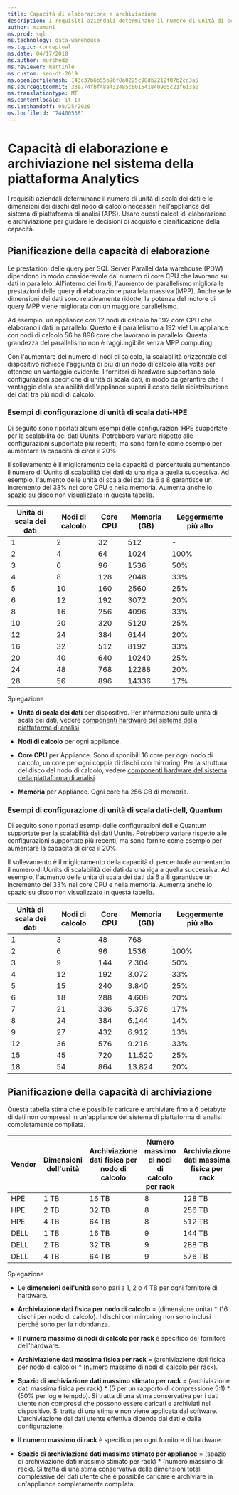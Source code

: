```yaml
---
title: Capacità di elaborazione e archiviazione
description: I requisiti aziendali determinano il numero di unità di scala dei dati e le dimensioni dei dischi del nodo di calcolo necessari nell'appliance del sistema di piattaforma di analisi (APS).
author: mzaman1
ms.prod: sql
ms.technology: data-warehouse
ms.topic: conceptual
ms.date: 04/17/2018
ms.author: murshedz
ms.reviewer: martinle
ms.custom: seo-dt-2019
ms.openlocfilehash: 143c37b6b55b96f8a0225c98db2212f07b2cd3a5
ms.sourcegitcommit: 33e774fbf48a432485c601541840905c21f613a0
ms.translationtype: MT
ms.contentlocale: it-IT
ms.lasthandoff: 08/25/2020
ms.locfileid: "74400538"
---
```

# <a name="processing-and-storage-capacity-in-analytics-platform-system"></a>Capacità di elaborazione e archiviazione nel sistema della piattaforma Analytics
I requisiti aziendali determinano il numero di unità di scala dei dati e le dimensioni dei dischi del nodo di calcolo necessari nell'appliance del sistema di piattaforma di analisi (APS). Usare questi calcoli di elaborazione e archiviazione per guidare le decisioni di acquisto e pianificazione della capacità.  
  
  
## <a name="planning-for-processing-capacity"></a><a name="section1"></a>Pianificazione della capacità di elaborazione  
Le prestazioni delle query per SQL Server Parallel data warehouse (PDW) dipendono in modo considerevole dal numero di core CPU che lavorano sui dati in parallelo. All'interno dei limiti, l'aumento del parallelismo migliora le prestazioni delle query di elaborazione parallela massiva (MPP). Anche se le dimensioni dei dati sono relativamente ridotte, la potenza del motore di query MPP viene migliorata con un maggiore parallelismo.  
  
Ad esempio, un appliance con 12 nodi di calcolo ha 192 core CPU che elaborano i dati in parallelo. Questo è il parallelismo a 192 vie! Un appliance con nodi di calcolo 56 ha 896 core che lavorano in parallelo. Questa grandezza del parallelismo non è raggiungibile senza MPP computing.  
  
Con l'aumentare del numero di nodi di calcolo, la scalabilità orizzontale del dispositivo richiede l'aggiunta di più di un nodo di calcolo alla volta per ottenere un vantaggio evidente. I fornitori di hardware supportano solo configurazioni specifiche di unità di scala dati, in modo da garantire che il vantaggio della scalabilità dell'appliance superi il costo della ridistribuzione dei dati tra più nodi di calcolo.  
  
### <a name="data-scale-unit-configuration-examples---hpe"></a>Esempi di configurazione di unità di scala dati-HPE  
Di seguito sono riportati alcuni esempi delle configurazioni HPE supportate per la scalabilità dei dati Uunits. Potrebbero variare rispetto alle configurazioni supportate più recenti, ma sono fornite come esempio per aumentare la capacità di circa il 20%.  
  
Il sollevamento è il miglioramento della capacità di percentuale aumentando il numero di Uunits di scalabilità dei dati da una riga a quella successiva. Ad esempio, l'aumento delle unità di scala dei dati da 6 a 8 garantisce un incremento del 33% nei core CPU e nella memoria.  Aumenta anche lo spazio su disco non visualizzato in questa tabella.  
  
|Unità di scala dei dati|Nodi di calcolo|Core CPU|Memoria (GB)|Leggermente più alto|  
|--------------------|-----------------|-------------|-----------------|----------|  
|1|2|32|512|-|  
|2|4|64|1024|100%|  
|3|6|96|1536|50%|  
|4|8|128|2048|33%|  
|5|10|160|2560|25%|  
|6|12|192|3072|20%|  
|8|16|256|4096|33%|  
|10|20|320|5120|25%|  
|12|24|384|6144|20%|  
|16|32|512|8192|33%|  
|20|40|640|10240|25%|  
|24|48|768|12288|20%|  
|28|56|896|14336|17%|  
  
Spiegazione  
  
-   **Unità di scala dei dati** per dispositivo. Per informazioni sulle unità di scala dei dati, vedere [componenti hardware del sistema della piattaforma di analisi](hardware-components.md).  
  
-   **Nodi di calcolo** per ogni appliance.  
  
-   **Core CPU** per Appliance. Sono disponibili 16 core per ogni nodo di calcolo, un core per ogni coppia di dischi con mirroring. Per la struttura del disco del nodo di calcolo, vedere [componenti hardware del sistema della piattaforma di analisi](hardware-components.md).  
  
-   **Memoria** per Appliance. Ogni core ha 256 GB di memoria.  
  
### <a name="data-scale-unit-configuration-examples---dell-quanta"></a>Esempi di configurazione di unità di scala dati-dell, Quantum  
Di seguito sono riportati esempi delle configurazioni dell e Quantum supportate per la scalabilità dei dati Uunits. Potrebbero variare rispetto alle configurazioni supportate più recenti, ma sono fornite come esempio per aumentare la capacità di circa il 20%.  
  
Il sollevamento è il miglioramento della capacità di percentuale aumentando il numero di Uunits di scalabilità dei dati da una riga a quella successiva. Ad esempio, l'aumento delle unità di scala dei dati da 6 a 8 garantisce un incremento del 33% nei core CPU e nella memoria. Aumenta anche lo spazio su disco non visualizzato in questa tabella.  
  
|Unità di scala dei dati|Nodi di calcolo|Core CPU|Memoria (GB)|Leggermente più alto|  
|--------------------|-----------------|-------------|-----------------|----------|  
|1|3|48|768|-|  
|2|6|96|1536|100%|  
|3|9|144|2.304|50%|  
|4|12|192|3.072|33%|  
|5|15|240|3.840|25%|  
|6|18|288|4.608|20%|  
|7|21|336|5.376|17%|  
|8|24|384|6.144|14%|  
|9|27|432|6.912|13%|  
|12|36|576|9.216|33%|  
|15|45|720|11.520|25%|  
|18|54|864|13.824|20%|  
  
## <a name="planning-for-storage-capacity"></a><a name="section2"></a>Pianificazione della capacità di archiviazione  
Questa tabella stima che è possibile caricare e archiviare fino a 6 petabyte di dati non compressi in un'appliance del sistema di piattaforma di analisi completamente compilata. 
  
|Vendor|Dimensioni dell'unità|Archiviazione dati fisica per nodo di calcolo|Numero massimo di nodi di calcolo per rack|Archiviazione dati massima fisica per rack|Spazio di archiviazione dati massimo stimato per rack|Numero massimo di rack|Archiviazione dati massima stimata per dispositivo|  
|----------|--------------|------------------------------------------|----------------------------------|------------------------------------------|------------------------------------------------|-----------------|-----------------------------------------------------|  
|HPE|1 TB|16 TB|8|128 TB|320 TB|7|2.240 TB|  
|HPE|2 TB|32 TB|8|256 TB|640 TB|7|4.480 TB|  
|HPE|4 TB|64 TB|8|512 TB|1280 TB|7|8.960 TB|  
|DELL|1 TB|16 TB|9|144 TB|360 TB|6|2.160 TB|  
|DELL|2 TB|32 TB|9|288 TB|720 TB|6|4.320 TB|  
|DELL|4 TB|64 TB|9|576 TB|1440 TB|6|8.640 TB|   
  
Spiegazione  
  
-   Le **dimensioni dell'unità** sono pari a 1, 2 o 4 TB per ogni fornitore di hardware.  
  
-   **Archiviazione dati fisica per nodo di calcolo** = (dimensione unità) * (16 dischi per nodo di calcolo). I dischi con mirroring non sono inclusi perché sono per la ridondanza.  
  
-   Il **numero massimo di nodi di calcolo per rack** è specifico del fornitore dell'hardware.  
  
-   **Archiviazione dati massima fisica per rack** = (archiviazione dati fisica per nodo di calcolo) * (numero massimo di nodi di calcolo per rack).  
  
-   **Spazio di archiviazione dati massimo stimato per rack** = (archiviazione dati massima fisica per rack) * (5 per un rapporto di compressione 5:1) \* (50% per log e tempdb). Si tratta di una stima conservativa per i dati utente non compressi che possono essere caricati e archiviati nel dispositivo. Si tratta di una stima e non viene applicata dal software. L'archiviazione dei dati utente effettiva dipende dai dati e dalla configurazione.  
  
-   Il **numero massimo di rack** è specifico per ogni fornitore di hardware.  
  
-   **Spazio di archiviazione dati massimo stimato per appliance** = (spazio di archiviazione dati massimo stimato per rack) * (numero massimo di rack). Si tratta di una stima conservativa delle dimensioni totali complessive dei dati utente che è possibile caricare e archiviare in un'appliance completamente compilata.  
  
